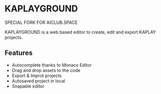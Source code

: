 # KAPLAYGROUND

SPECIAL FORK FOR AICLUB.SPACE

KAPLAYGROUND is a web based editor to create, edit and export KAPLAY projects.

## Features

- Autocomplete thanks to Monaco Editor
- Drag and drop assets to the code
- Export & Improt projects
- Autosaved project in local
- Snapable editor
